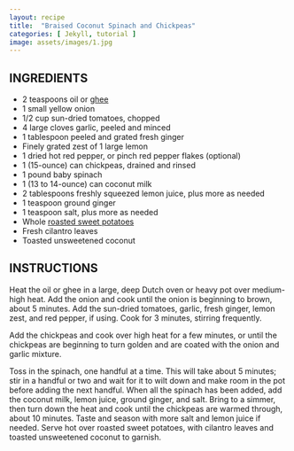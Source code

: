 ```yaml
---
layout: recipe
title:  "Braised Coconut Spinach and Chickpeas"
categories: [ Jekyll, tutorial ]
image: assets/images/1.jpg
---
```

## INGREDIENTS

- 2 teaspoons oil or [ghee](https://www.thekitchn.com/how-to-make-cla-163899)
- 1 small yellow onion
- 1/2 cup sun\-dried tomatoes, chopped
- 4 large cloves garlic, peeled and minced
- 1 tablespoon peeled and grated fresh ginger
- Finely grated zest of 1 large lemon
- 1 dried hot red pepper, or pinch red pepper flakes \(optional\)
- 1 \(15\-ounce\) can chickpeas, drained and rinsed
- 1 pound baby spinach
- 1 \(13 to 14\-ounce\) can coconut milk
- 2 tablespoons freshly squeezed lemon juice, plus more as needed
- 1 teaspoon ground ginger
- 1 teaspoon salt, plus more as needed
- Whole [roasted sweet potatoes](https://www.thekitchn.com/how-to-bake-a-sweet-potato-in-the-oven-cooking-lessons-from-the-kitchn-182190)
- Fresh cilantro leaves
- Toasted unsweetened coconut

## INSTRUCTIONS

Heat the oil or ghee in a large, deep Dutch oven or heavy pot over medium\-high heat. Add the onion and cook until the onion is beginning to brown, about 5 minutes. Add the sun\-dried tomatoes, garlic, fresh ginger, lemon zest, and red pepper, if using. Cook for 3 minutes, stirring frequently.

Add the chickpeas and cook over high heat for a few minutes, or until the chickpeas are beginning to turn golden and are coated with the onion and garlic mixture.

Toss in the spinach, one handful at a time. This will take about 5 minutes; stir in a handful or two and wait for it to wilt down and make room in the pot before adding the next handful. When all the spinach has been added, add the coconut milk, lemon juice, ground ginger, and salt. Bring to a simmer, then turn down the heat and cook until the chickpeas are warmed through, about 10 minutes. Taste and season with more salt and lemon juice if needed. Serve hot over roasted sweet potatoes, with cilantro leaves and toasted unsweetened coconut to garnish.
